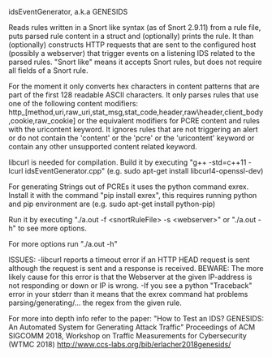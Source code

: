 idsEventGenerator, a.k.a GENESIDS

Reads rules written in a Snort like syntax (as of Snort 2.9.11) from a rule file, puts parsed rule content in a struct and (optionally) prints the rule. 
It than (optionally) constructs HTTP requests that are sent to the configured host (possibly a webserver) that trigger events on a listening IDS related to the parsed rules.
"Snort like" means it accepts Snort rules, but does not require all fields of a Snort rule.

For the moment it only converts hex characters in content patterns that are part of the first 128 readable ASCII characters.
It only parses rules that use one of the following content modifiers: http\_\[method,uri,raw\_uri,stat\_msg,stat\_code,header,raw\header,client\_body,cookie,raw_cookie] or the equivalent modifiers for PCRE content and rules with the uricontent keyword. 
It ignores rules that are not triggering an alert or do not contain the 'content' or the 'pcre' or the 'uricontent' keyword or contain any other unsupported content related keyword.

libcurl is needed for compilation.
Build it by executing "g++ -std=c++11 -lcurl idsEventGenerator.cpp" (e.g. sudo apt-get install libcurl4-openssl-dev)

For generating Strings out of PCREs it uses the python command exrex.
Install it with the command "pip install exrex", this requires running python and pip environment are (e.g. sudo apt-get install python-pip)

Run it by executing "./a.out -f \<snortRuleFile\> -s \<webserver\>"
or "./a.out -h" to see more options.
  
For more options run "./a.out -h"

ISSUES:
-libcurl reports a timeout error if an HTTP HEAD request is sent although the request is sent and a response is received. BEWARE: The more likely cause for this error is that the Webserver at the given IP-address is not responding or down or IP is wrong.
-If you see a python "Traceback" error in your stderr than it means that the exrex command hat problems parsing/generating/... the regex from the given rule.

For more into depth info refer to the paper:
"How to Test an IDS? GENESIDS: An Automated System for Generating Attack Traffic"
Proceedings of ACM SIGCOMM 2018, Workshop on Traffic Measurements for Cybersecurity (WTMC 2018)
http://www.ccs-labs.org/bib/erlacher2018genesids/
